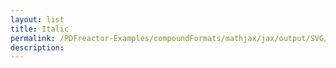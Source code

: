 ```yaml
---
layout: list
title: Italic
permalink: /PDFreactor-Examples/compoundFormats/mathjax/jax/output/SVG/fonts/TeX/Math/Italic/
description: 
---
```





